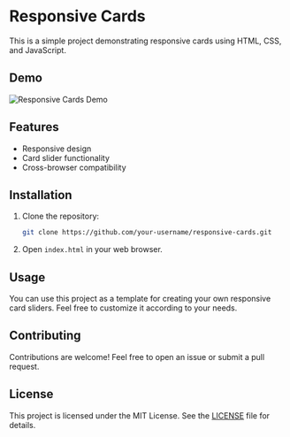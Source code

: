 # Responsive Cards

This is a simple project demonstrating responsive cards using HTML, CSS, and JavaScript.

## Demo

![Responsive Cards Demo](demo.gif)

## Features

- Responsive design
- Card slider functionality
- Cross-browser compatibility

## Installation

1. Clone the repository:

    ```bash
    git clone https://github.com/your-username/responsive-cards.git
    ```

2. Open `index.html` in your web browser.

## Usage

You can use this project as a template for creating your own responsive card sliders. Feel free to customize it according to your needs.

## Contributing

Contributions are welcome! Feel free to open an issue or submit a pull request.

## License

This project is licensed under the MIT License. See the [LICENSE](LICENSE) file for details.
